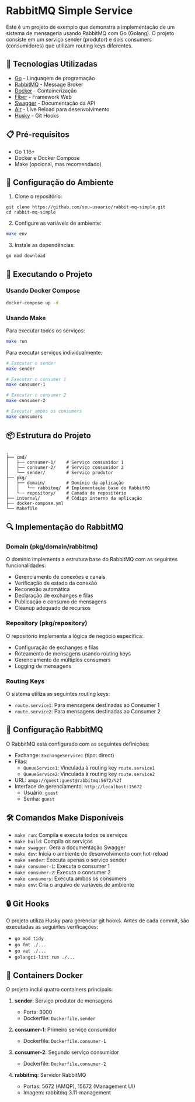 # RabbitMQ Simple Service

Este é um projeto de exemplo que demonstra a implementação de um sistema de mensageria usando RabbitMQ com Go (Golang). O projeto consiste em um serviço sender (produtor) e dois consumers (consumidores) que utilizam routing keys diferentes.

## 🚀 Tecnologias Utilizadas

- [Go](https://golang.org/) - Linguagem de programação
- [RabbitMQ](https://www.rabbitmq.com/) - Message Broker
- [Docker](https://www.docker.com/) - Containerização
- [Fiber](https://gofiber.io/) - Framework Web
- [Swagger](https://swagger.io/) - Documentação da API
- [Air](https://github.com/cosmtrek/air) - Live Reload para desenvolvimento
- [Husky](https://typicode.github.io/husky/) - Git Hooks

## 📋 Pré-requisitos

- Go 1.16+
- Docker e Docker Compose
- Make (opcional, mas recomendado)

## 🔧 Configuração do Ambiente

1. Clone o repositório:

```
git clone https://github.com/seu-usuario/rabbit-mq-simple.git
cd rabbit-mq-simple
```

2. Configure as variáveis de ambiente:
```bash
make env
```

3. Instale as dependências:
```bash
go mod download
```

## 🚀 Executando o Projeto

### Usando Docker Compose

```bash
docker-compose up -d
```

### Usando Make

Para executar todos os serviços:
```bash
make run
```

Para executar serviços individualmente:
```bash
# Executar o sender
make sender

# Executar o consumer 1
make consumer-1

# Executar o consumer 2
make consumer-2

# Executar ambos os consumers
make consumers
```

## 📦 Estrutura do Projeto

```
.
├── cmd/
│   ├── consumer-1/    # Serviço consumidor 1
│   ├── consumer-2/    # Serviço consumidor 2
│   └── sender/        # Serviço produtor
├── pkg/
│   ├── domain/        # Domínio da aplicação
│   │   └── rabbitmq/  # Implementação base do RabbitMQ
│   └── repository/    # Camada de repositório
├── internal/          # Código interno da aplicação
├── docker-compose.yml
└── Makefile
```

## 🔍 Implementação do RabbitMQ

### Domain (pkg/domain/rabbitmq)
O domínio implementa a estrutura base do RabbitMQ com as seguintes funcionalidades:

- Gerenciamento de conexões e canais
- Verificação de estado da conexão
- Reconexão automática
- Declaração de exchanges e filas
- Publicação e consumo de mensagens
- Cleanup adequado de recursos

### Repository (pkg/repository)
O repositório implementa a lógica de negócio específica:

- Configuração de exchanges e filas
- Roteamento de mensagens usando routing keys
- Gerenciamento de múltiplos consumers
- Logging de mensagens

### Routing Keys
O sistema utiliza as seguintes routing keys:
- `route.service1`: Para mensagens destinadas ao Consumer 1
- `route.service2`: Para mensagens destinadas ao Consumer 2

## 🐰 Configuração RabbitMQ

O RabbitMQ está configurado com as seguintes definições:

- Exchange: `ExchangeService1` (tipo: direct)
- Filas: 
  - `QueueService1`: Vinculada à routing key `route.service1`
  - `QueueService2`: Vinculada à routing key `route.service2`
- URL: `amqp://guest:guest@rabbitmq:5672/%2f`
- Interface de gerenciamento: `http://localhost:15672`
  - Usuário: `guest`
  - Senha: `guest`

## 🛠️ Comandos Make Disponíveis

- `make run`: Compila e executa todos os serviços
- `make build`: Compila os serviços
- `make swagger`: Gera a documentação Swagger
- `make dev`: Inicia o ambiente de desenvolvimento com hot-reload
- `make sender`: Executa apenas o serviço sender
- `make consumer-1`: Executa o consumer 1
- `make consumer-2`: Executa o consumer 2
- `make consumers`: Executa ambos os consumers
- `make env`: Cria o arquivo de variáveis de ambiente

## 🔒 Git Hooks

O projeto utiliza Husky para gerenciar git hooks. Antes de cada commit, são executadas as seguintes verificações:

- `go mod tidy`
- `go fmt ./...`
- `go vet ./...`
- `golangci-lint run ./...`

## 🐳 Containers Docker

O projeto inclui quatro containers principais:

1. **sender**: Serviço produtor de mensagens
   - Porta: 3000
   - Dockerfile: `Dockerfile.sender`

2. **consumer-1**: Primeiro serviço consumidor
   - Dockerfile: `Dockerfile.consumer-1`

3. **consumer-2**: Segundo serviço consumidor
   - Dockerfile: `Dockerfile.consumer-2`

4. **rabbitmq**: Servidor RabbitMQ
   - Portas: 5672 (AMQP), 15672 (Management UI)
   - Imagem: rabbitmq:3.11-management
